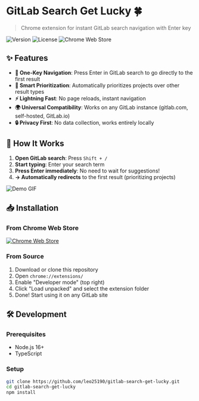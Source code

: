 # GitLab Search Get Lucky 🍀

> Chrome extension for instant GitLab search navigation with Enter key

![Version](https://img.shields.io/badge/version-1.0.0-blue)
![License](https://img.shields.io/badge/license-MIT-green)
![Chrome Web Store](https://img.shields.io/badge/chrome-extension-orange)

## ✨ Features

- **🚀 One-Key Navigation**: Press Enter in GitLab search to go directly to the first result
- **🎯 Smart Prioritization**: Automatically prioritizes projects over other result types  
- **⚡ Lightning Fast**: No page reloads, instant navigation
- **🌍 Universal Compatibility**: Works on any GitLab instance (gitlab.com, self-hosted, GitLab.io)
- **🔒 Privacy First**: No data collection, works entirely locally

## 🎥 How It Works

1. **Open GitLab search**: Press `Shift + /`
2. **Start typing**: Enter your search term
3. **Press Enter immediately**: No need to wait for suggestions!
4. **→ Automatically redirects** to the first result (prioritizing projects)

![Demo GIF](store-assets/demo.gif)

## 📥 Installation

### From Chrome Web Store
[![Chrome Web Store](https://img.shields.io/badge/Chrome%20Web%20Store-Install-blue?style=for-the-badge&logo=google-chrome)](https://chrome.google.com/webstore/detail/your-extension-id)

### From Source
1. Download or clone this repository
2. Open `chrome://extensions/`
3. Enable "Developer mode" (top right)
4. Click "Load unpacked" and select the extension folder
5. Done! Start using it on any GitLab site

## 🛠️ Development

### Prerequisites
- Node.js 16+
- TypeScript

### Setup
```bash
git clone https://github.com/leo25190/gitlab-search-get-lucky.git
cd gitlab-search-get-lucky
npm install